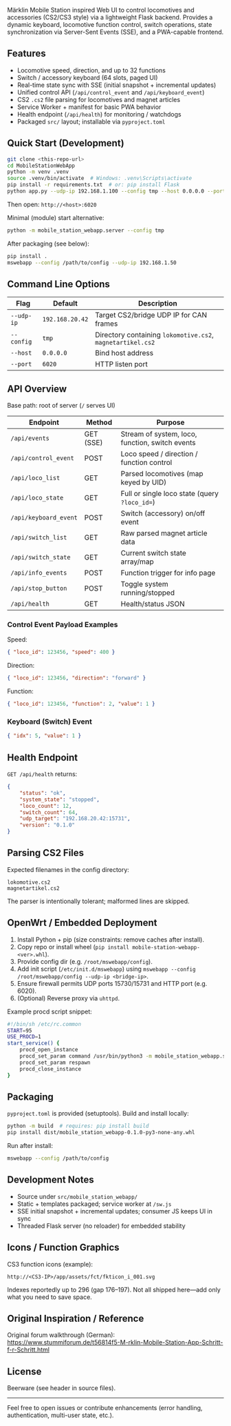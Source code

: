 Märklin Mobile Station inspired Web UI to control locomotives and accessories (CS2/CS3 style) via a lightweight Flask backend. Provides a dynamic keyboard, locomotive function control, switch operations, state synchronization via Server-Sent Events (SSE), and a PWA-capable frontend.

## Features
- Locomotive speed, direction, and up to 32 functions
- Switch / accessory keyboard (64 slots, paged UI)
- Real-time state sync with SSE (initial snapshot + incremental updates)
- Unified control API (`/api/control_event` and `/api/keyboard_event`)
- CS2 `.cs2` file parsing for locomotives and magnet articles
- Service Worker + manifest for basic PWA behavior
- Health endpoint (`/api/health`) for monitoring / watchdogs
- Packaged `src/` layout; installable via `pyproject.toml`

## Quick Start (Development)
```bash
git clone <this-repo-url>
cd MobileStationWebApp
python -m venv .venv
source .venv/bin/activate  # Windows: .venv\Scripts\activate
pip install -r requirements.txt  # or: pip install Flask
python app.py --udp-ip 192.168.1.100 --config tmp --host 0.0.0.0 --port 6020
```
Then open: `http://<host>:6020`

Minimal (module) start alternative:
```bash
python -m mobile_station_webapp.server --config tmp
```

After packaging (see below):
```bash
pip install .
mswebapp --config /path/to/config --udp-ip 192.168.1.50
```

## Command Line Options
| Flag | Default | Description |
|------|---------|-------------|
| `--udp-ip` | `192.168.20.42` | Target CS2/bridge UDP IP for CAN frames |
| `--config` | `tmp` | Directory containing `lokomotive.cs2`, `magnetartikel.cs2` |
| `--host` | `0.0.0.0` | Bind host address |
| `--port` | `6020` | HTTP listen port |

## API Overview
Base path: root of server (`/` serves UI)

| Endpoint | Method | Purpose |
|----------|--------|---------|
| `/api/events` | GET (SSE) | Stream of system, loco, function, switch events |
| `/api/control_event` | POST | Loco speed / direction / function control |
| `/api/loco_list` | GET | Parsed locomotives (map keyed by UID) |
| `/api/loco_state` | GET | Full or single loco state (query `?loco_id=`) |
| `/api/keyboard_event` | POST | Switch (accessory) on/off event |
| `/api/switch_list` | GET | Raw parsed magnet article data |
| `/api/switch_state` | GET | Current switch state array/map |
| `/api/info_events` | POST | Function trigger for info page |
| `/api/stop_button` | POST | Toggle system running/stopped |
| `/api/health` | GET | Health/status JSON |

### Control Event Payload Examples

Speed:
```json
{ "loco_id": 123456, "speed": 400 }
```
Direction:
```json
{ "loco_id": 123456, "direction": "forward" }
```
Function:
```json
{ "loco_id": 123456, "function": 2, "value": 1 }
```

### Keyboard (Switch) Event
```json
{ "idx": 5, "value": 1 }
```

## Health Endpoint
`GET /api/health` returns:
```json
{
    "status": "ok",
    "system_state": "stopped",
    "loco_count": 12,
    "switch_count": 64,
    "udp_target": "192.168.20.42:15731",
    "version": "0.1.0"
}
```

## Parsing CS2 Files
Expected filenames in the config directory:
```
lokomotive.cs2
magnetartikel.cs2
```
The parser is intentionally tolerant; malformed lines are skipped.

## OpenWrt / Embedded Deployment
1. Install Python + pip (size constraints: remove caches after install).
2. Copy repo or install wheel (`pip install mobile-station-webapp-<ver>.whl`).
3. Provide config dir (e.g. `/root/mswebapp/config`).
4. Add init script (`/etc/init.d/mswebapp`) using `mswebapp --config /root/mswebapp/config --udp-ip <bridge-ip>`.
5. Ensure firewall permits UDP ports 15730/15731 and HTTP port (e.g. 6020).
6. (Optional) Reverse proxy via `uhttpd`.

Example procd script snippet:
```sh
#!/bin/sh /etc/rc.common
START=95
USE_PROCD=1
start_service() {
    procd_open_instance
    procd_set_param command /usr/bin/python3 -m mobile_station_webapp.server --config /root/mswebapp/config --udp-ip 192.168.1.50 --port 6020
    procd_set_param respawn
    procd_close_instance
}
```

## Packaging
`pyproject.toml` is provided (setuptools). Build and install locally:
```bash
python -m build  # requires: pip install build
pip install dist/mobile_station_webapp-0.1.0-py3-none-any.whl
```
Run after install:
```bash
mswebapp --config /path/to/config
```

## Development Notes
- Source under `src/mobile_station_webapp/`
- Static + templates packaged; service worker at `/sw.js`
- SSE initial snapshot + incremental updates; consumer JS keeps UI in sync
- Threaded Flask server (no reloader) for embedded stability

## Icons / Function Graphics
CS3 function icons (example):
```
http://<CS3-IP>/app/assets/fct/fkticon_i_001.svg
```
Indexes reportedly up to 296 (gap 176–197). Not all shipped here—add only what you need to save space.

## Original Inspiration / Reference
Original forum walkthrough (German):
https://www.stummiforum.de/t56814f5-M-rklin-Mobile-Station-App-Schritt-f-r-Schritt.html

## License
Beerware (see header in source files).

---
Feel free to open issues or contribute enhancements (error handling, authentication, multi-user state, etc.).
